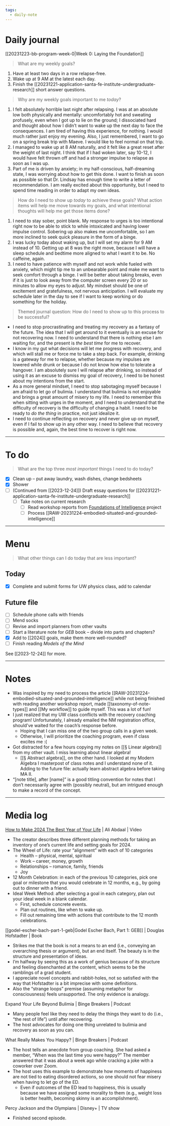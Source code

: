 ```yaml
---
tags:
  - daily-note
---
```

# Daily journal

[[20231223-bb-program-week-0|Week 0: Laying the Foundation]]

> What are my weekly goals?

1. Have at least two days in a row relapse-free.
2. Wake up at 9 AM at the latest each day.
3. Finish the [[20231221-application-santa-fe-institute-undergraduate-research]] short answer questions.

> Why are my weekly goals important to me *today*?

1. I felt absolutely horrible last night after relapsing. I was at an absolute low both physically and mentally: uncomfortably hot and sweating profusely, even when I got up to lie on the ground; I dissociated hard and thought about how I didn’t want to wake up the next day to face the consequences. I am tired of having this experience, for nothing. I would much rather just enjoy my evening. Also, I just remembered, I want to go on a spring break trip with Maeve. I would like to feel normal on that trip.
2. I managed to wake up at 8 AM naturally, and it felt like a great reset after the weight of last night. I think that if I had woken later, say 10-12, I would have felt thrown off and had a stronger impulse to relapse as soon as I was up.
3. Part of me is driven by anxiety; in my half-conscious, half-dreaming state, I was worrying about how to get this done. I want to finish as soon as possible so that Dr. Lindsay has enough time to write a letter of recommendation. I am really excited about this opportunity, but I need to spend time reading in order to adapt my own ideas.

> How do I need to show up *today* to achieve these goals? What action items will help me move towards my goals, and what intentional thoughts will help me get those items done?

1. I need to stay sober, point blank. My response to urges is too intentional right now to be able to stick to while intoxicated and having lower impulse control. Sobering up also makes me uncomfortable, so I am more inclined to seek quick pleasure in the form of a binge.
2. I was lucky today about waking up, but I will set my alarm for 9 AM instead of 10. Getting up at 8 was the right move, because I will have a sleep schedule and bedtime more aligned to what I want it to be. No caffeine, again.
3. I need to have patience with myself and not work while fueled with anxiety, which might tip me to an unbearable point and make me want to seek comfort through a binge. I will be better about taking breaks, even if it is just to look away from the computer screen every 20 or so minutes to allow my eyes to adjust. My mindset should be one of excitement and gratefulness, not nervous anticipation. I will evaluate my schedule later in the day to see if I want to keep working or do something for the holiday.

> Themed journal question: How do I need to show up to this process to be successful?

- I need to stop procrastinating and treating my recovery as a fantasy of the future. The idea that I will get around to it eventually is an excuse for not recovering now. I need to understand that there is nothing else I am waiting for, and the present is *the best time* for me to recover.
- I know in my gut what decisions will let me progress with recovery, and which will stall me or force me to take a step back. For example, drinking is a gateway for me to relapse, whether because my impulses are lowered while drunk or because I do not know how else to tolerate a hangover. I am absolutely sure I will relapse after drinking, so instead of using it as an excuse to dismiss my goal of recovery, I need to be honest about my intentions from the start.
- As a more general mindset, I need to stop sabotaging myself because I am afraid to let go of bulimia. I understand that bulimia is not enjoyable and brings a great amount of misery to my life. I need to remember this when sitting with urges in the moment, and I need to understand that the difficulty of recovery is the difficulty of changing a habit. I need to be ready to *do the thing* in practice, not just idealize it.
- I need to continue reflecting on recovery and never give up on myself, even if I fail to show up in any other way. I need to believe that recovery is possible and, again, the best time to recover is right now.

---
# To do

> What are the top three *most important* things I need to do today?

- [x] Clean up – put away laundry, wash dishes, change bedsheets
- [x] Shower
- [ ] (Continued from [[2023-12-24]]) Draft essay questions for [[20231221-application-santa-fe-institute-undergraduate-research]]
	- [ ] Take notes on current research
		- [ ] Read workshop reports from [Foundations of Intelligence](https://intelligence.santafe.edu/) project
		- [ ] Process [[RAW-20231224-embodied-situated-and-grounded-intelligence]]

----
# Menu

> What other things can I do today that are less important?
## Today

- [x] Complete and submit forms for UW physics class, add to calendar

## Future file

- [ ] Schedule phone calls with friends
- [ ] Mend socks
- [ ] Revise and import planners from other vaults
- [ ] Start a literature note for *GEB* book – divide into parts and chapters?
- [x] Add to [[2024]] goals, make them more well-rounded?
- [ ] Finish reading *Models of the Mind*

See [[2023-12-24]] for more.

---
# Notes

- Was inspired by my need to process the article [[RAW-20231224-embodied-situated-and-grounded-intelligence]] while not being finished with reading another workshop report, made [[taxonomy-of-note-types]] and [[My workflow]] to guide myself. This was a lot of fun!
- I just realized that my UW class conflicts with the recovery coaching program! Unfortunately, I already emailed the NM registration office, should’ve waited for the coach’s response before. 
	- Hoping that I can miss one of the two group calls in a given week.
	- Otherwise, I will prioritize the coaching program, even if class excites me :(
- Got distracted for a few hours copying my notes on [[§ Linear algebra]] from my other vault. I miss learning about linear algebra!
	- [[§ Abstract algebra]], on the other hand. I looked at my Modern Algebra I masterpost of class notes and I understand none of it. Adding to the future file: actually learn abstract algebra before taking MA II.
- “\[note title], after \[name]” is a good titling convention for notes that I don’t necessarily agree with (possibly neutral), but am intrigued enough to make a record of the concept.

---
# Media log

[How to Make 2024 The Best Year of Your Life](https://www.youtube.com/watch?v=c_DOG_mXz5w) | Ali Abdaal | Video
- The creator describes three different planning methods for taking an inventory of one’s current life and setting goals for 2024.
- The Wheel of Life: rate your “alignment” with each of 10 categories
	- Health – physical, mental, spiritual
	- Work – career, money, growth
	- Relationships – romance, family, friends
	- Joy
- 12 Month Celebration: in each of the previous 10 categories, pick one goal or milestone that you would celebrate in 12 months, e.g., by going out to dinner with a friend.
- Ideal Week Method: after selecting a goal in each category, plan out your ideal week in a blank calendar.
	- First, schedule concrete events.
	- Plan out routines, like when to wake up.
	- Fill out remaining time with actions that contribute to the 12 month celebrations.

[[godel-escher-bach-part-1-geb|Godel Escher Bach, Part 1: GEB]] | Douglas Hofstadter | Book
- Strikes me that the book is not a means to an end (i.e., conveying an overarching thesis or argument), but an end itself. The beauty is in the structure and presentation of ideas.
- I’m halfway by seeing this as a work of genius because of its structure and feeling disenchanted at the content, which seems to be the ramblings of a grad student. 
- I appreciate novel concepts and rabbit-holes, not so satisfied with the way that Hofstadter is a bit imprecise with some definitions. 
- Also the “strange loops” premise (assuming metaphor for consciousness) feels unsupported. The only evidence is analogy.

Expand Your Life Beyond Bulimia | Binge Breakers | Podcast
- Many people feel like they need to delay the things they want to do (i.e., “the rest of life”) until after recovering.
- The host advocates for doing one thing unrelated to bulimia and recovery as soon as you can.

What Really Makes You Happy? | Binge Breakers | Podcast
- The host tells an anecdote from group coaching. She had asked a member, “When was the last time you were happy?” The member answered that it was about a week ago while cracking a joke with a coworker over Zoom.
- The host uses this example to demonstrate how moments of happiness are not tied to eating disordered actions, so one should not fear misery when having to let go of the ED.
	- Even if outcomes of the ED lead to happiness, this is usually because we have assigned some morality to them (e.g., weight loss is better health, becoming skinny is an accomplishment).

Percy Jackson and the Olympians | Disney+ | TV show
- Finished second episode.
